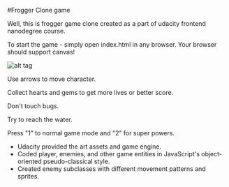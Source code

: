 #Frogger Clone game

Well, this is frogger game clone created as a part of udacity frontend nanodegree course.

To start the game - simply open index.html in any browser. Your browser should support canvas!

![alt tag](https://github.com/genesisuda/frontend-nanodegree-arcade-game/blob/master/images/preview.png)

Use arrows to move character.

Collect hearts and gems to get more lives or better score.

Don't touch bugs.

Try to reach the water.

Press "1" to normal game mode and "2" for super powers.

* Udacity provided the art assets and game engine.
* Coded player, enemies, and other game entities in JavaScript's object-oriented pseudo-classical style.
* Created enemy subclasses with different movement patterns and sprites.
